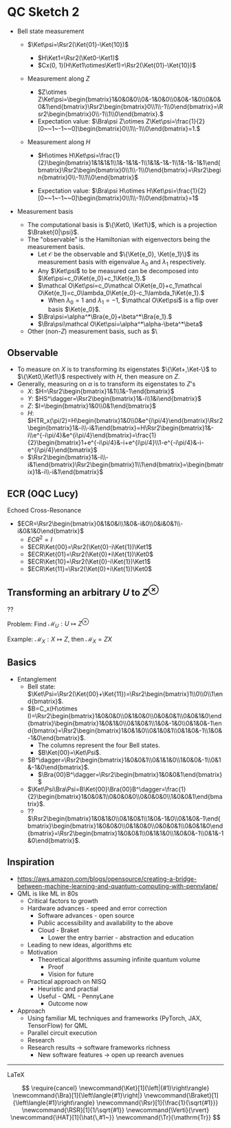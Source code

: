 # QC Sketch 2

- Bell state measurement

  - $\Ket\psi=\Rsr2(\Ket{01}-\Ket{10})$

    - $H\Ket1=\Rsr2(\Ket0-\Ket1)$
    - $Cx(0, 1)(H\Ket1\otimes\Ket1)=\Rsr2(\Ket{01}-\Ket{10})$

  - Measurement along $Z$

    - $Z\otimes Z\Ket\psi=\begin{bmatrix}1&0&0&0\\0&-1&0&0\\0&0&-1&0\\0&0&0&1\end{bmatrix}\Rsr2\begin{bmatrix}0\\1\\-1\\0\end{bmatrix}=\Rsr2\begin{bmatrix}0\\-1\\1\\0\end{bmatrix}.$
    - Expectation value: $\Bra\psi Z\otimes Z\Ket\psi=\frac{1}{2}[0~~1~-1~~0]\begin{bmatrix}0\\1\\-1\\0\end{bmatrix}=1.$

  - Measurement along $H$

    - $H\otimes H\Ket\psi=\frac{1}{2}\begin{bmatrix}1&1&1&1\\1&-1&1&-1\\1&1&-1&-1\\1&-1&-1&1\end{bmatrix}\Rsr2\begin{bmatrix}0\\1\\-1\\0\end{bmatrix}=\Rsr2\begin{bmatrix}0\\-1\\1\\0\end{bmatrix}$

    - Expectation value: $\Bra\psi H\otimes H\Ket\psi=\frac{1}{2}[0~~1~-1~~0]\begin{bmatrix}0\\1\\-1\\0\end{bmatrix}=1$

- Measurement basis
  - The computational basis is $\{\Ket0, \Ket1\}$, which is a projection $\Braket{0|\psi}$.
  - The "observable" is the Hamiltonian with eigenvectors being the measurement basis.
    - Let $\mathcal O$ be the observable and $\{\Ket{e_0}, \Ket{e_1}\}$ its measurement basis with eigenvalue $\lambda_0$ and $\lambda_1$ respectively.
    - Any $\Ket\psi$ to be measured can be decomposed into $\Ket\psi=c_0\Ket{e_0}+c_1\Ket{e_1}.$
    - $\mathcal O\Ket\psi=c_0\mathcal O\Ket{e_0}+c_1\mathcal O\Ket{e_1}=c_0\lambda_0\Ket{e_0}-c_1\lambda_1\Ket{e_1}.$
      - When $\lambda_0=1$ and $\lambda_1=-1$, $\mathcal O\Ket\psi$ is a flip over basis $\Ket{e_0}$.
    - $\Bra\psi=\alpha^*\Bra{e_0}+\beta^*\Bra{e_1}.$
    - $\Bra\psi\mathcal O\Ket\psi=\alpha^*\alpha-\beta^*\beta$
  - Other (non-$Z$) measurement basis, such as $\

## Observable

- To measure on $X$ is to transforming its eigenstates $\{\Ket+,\Ket-\}$ to $\{\Ket0,\Ket1\}$ respectively with $H$, then measure on $Z$.
- Generally, measuring on $\alpha$ is to transform its eigenstates to $Z$'s
  - $X$: $H=\Rsr2\begin{bmatrix}1&1\\1&-1\end{bmatrix}$
  - $Y$: $HS^\dagger=\Rsr2\begin{bmatrix}1&-i\\1&i\end{bmatrix}$
  - $Z$: $I=\begin{bmatrix}1&0\\0&1\end{bmatrix}$
  - $H$: $HTR_x(\pi/2)=H\begin{bmatrix}1&0\\0&e^{i\pi/4}\end{bmatrix}\Rsr2\begin{bmatrix}1&-i\\-i&1\end{bmatrix}=H\Rsr2\begin{bmatrix}1&-i\\e^{-i\pi/4}&e^{i\pi/4}\end{bmatrix}=\frac{1}{2}\begin{bmatrix}1+e^{-i\pi/4}&-i+e^{i\pi/4}\\1-e^{-i\pi/4}&-i-e^{i\pi/4}\end{bmatrix}$
  - $\Rsr2\begin{bmatrix}1&-i\\-i&1\end{bmatrix}\Rsr2\begin{bmatrix}1\\1\end{bmatrix}=\begin{bmatrix}1&-i\\-i&1\end{bmatrix}$

## ECR (OQC Lucy)

Echoed Cross-Resonance

- $ECR=\Rsr2\begin{bmatrix}0&1&0&i\\1&0&-i&0\\0&i&0&1\\-i&0&1&0\end{bmatrix}$
  - $ECR^2=I$
  - $ECR\Ket{00}=\Rsr2(\Ket{0}-i\Ket{1})\Ket1$
  - $ECR\Ket{01}=\Rsr2(\Ket{0}+i\Ket{1})\Ket0$
  - $ECR\Ket{10}=\Rsr2(\Ket{0}-i\Ket{1})\Ket1$
  - $ECR\Ket{11}=\Rsr2(\Ket{0}+i\Ket{1})\Ket0$



## Transforming an arbitrary $U$ to $Z^\otimes$

??

Problem: Find $\mathcal M_U:U\mapsto Z^\otimes$

Example: $\mathcal M_X:X\mapsto Z$, then $\mathcal M_X=ZX$

## Basics

- Entanglement
  - Bell state: $\Ket\Psi=\Rsr2(\Ket{00}+\Ket{11})=\Rsr2\begin{bmatrix}1\\0\\0\\1\end{bmatrix}$.
  - $B=C_x(H\otimes I)=\Rsr2\begin{bmatrix}1&0&0&0\\0&1&0&0\\0&0&0&1\\0&0&1&0\end{bmatrix}\begin{bmatrix}1&0&1&0\\0&1&0&1\\1&0&-1&0\\0&1&0&-1\end{bmatrix}=\Rsr2\begin{bmatrix}1&0&1&0\\0&1&0&1\\0&1&0&-1\\1&0&-1&0\end{bmatrix}$.
    - The columns represent the four Bell states.
    - $B\Ket{00}=\Ket\Psi$.
  - $B^\dagger=\Rsr2\begin{bmatrix}1&0&0&1\\0&1&1&0\\1&0&0&-1\\0&1&-1&0\end{bmatrix}$.
    - $\Bra{00}B^\dagger=\Rsr2\begin{bmatrix}1&0&0&1\end{bmatrix}$
  - $\Ket\Psi\Bra\Psi=B\Ket{00}\Bra{00}B^\dagger=\frac{1}{2}\begin{bmatrix}1&0&0&1\\0&0&0&0\\0&0&0&0\\1&0&0&1\end{bmatrix}$.
  - ?? $\Rsr2\begin{bmatrix}1&0&1&0\\0&1&0&1\\1&0&-1&0\\0&1&0&-1\end{bmatrix}\begin{bmatrix}1&0&0&0\\0&1&0&0\\0&0&0&1\\0&0&1&0\end{bmatrix}=\Rsr2\begin{bmatrix}1&0&0&1\\0&1&1&0\\1&0&0&-1\\0&1&-1&0\end{bmatrix}$.

## Inspiration

- https://aws.amazon.com/blogs/opensource/creating-a-bridge-between-machine-learning-and-quantum-computing-with-pennylane/
- QML is like ML in 80s
  - Critical factors to growth
  - Hardware advances - speed and error correction
    - Software advances - open source
    - Public accessibility and availability to the above
    - Cloud - Braket
      - Lower the entry barrier - abstraction and education
  - Leading to new ideas, algorithms etc
  - Motivation
    - Theoretical algorithms assuming infinite quantum volume
      - Proof
      - Vision for future
  - Practical approach on NISQ
      - Heuristic and practial
    - Useful - QML - PennyLane
      - Outcome now
- Approach
    - Using familiar ML techniques and frameworks (PyTorch, JAX, TensorFlow) for QML
  - Parallel circuit execution
  - Research
  - Research results -> software frameworks richness
    - New software features -> open up reearch avenues


---

LaTeX

$$
\require{cancel}
\newcommand{\Ket}[1]{\left|{#1}\right\rangle}
\newcommand{\Bra}[1]{\left\langle{#1}\right|}
\newcommand{\Braket}[1]{\left\langle{#1}\right\rangle}
\newcommand{\Rsr}[1]{\frac{1}{\sqrt{#1}}}
\newcommand{\RSR}[1]{1/\sqrt{#1}}
\newcommand{\Verti}{\rvert}
\newcommand{\HAT}[1]{\hat{\,#1~}}
\newcommand{\Tr}{\mathrm{Tr}}
$$
